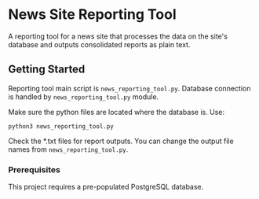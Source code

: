# News Site Reporting Tool

A reporting tool for a news site that processes the data on the site's database and outputs consolidated reports as plain text.

## Getting Started

Reporting tool main script is `news_reporting_tool.py`. Database connection is handled by `news_reporting_tool.py` module.

Make sure the python files are located where the database is. Use:
```
python3 news_reporting_tool.py
```

Check the *.txt files for report outputs. You can change the output file names from `news_reporting_tool.py`.

### Prerequisites

This project requires a pre-populated PostgreSQL database.